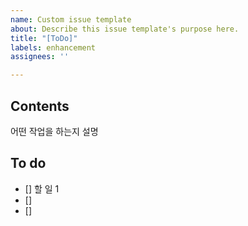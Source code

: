 ```yaml
---
name: Custom issue template
about: Describe this issue template's purpose here.
title: "[ToDo]"
labels: enhancement
assignees: ''

---
```


## Contents 
어떤 작업을 하는지 설명

## To do

- [] 할 일 1
- []
- []
